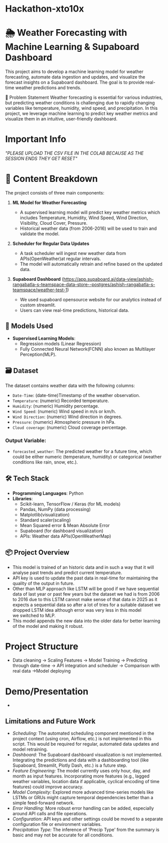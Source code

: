 # Hackathon-xto10x
# 🌦️ Weather Forecasting with Machine Learning & Supaboard Dashboard

This project aims to develop a machine learning model for weather forecasting, automate data ingestion and updates, and visualize the forecast insights on a Supaboard dashboard. The goal is to provide real-time weather predictions and trends.

📌 Problem Statement
Weather forecasting is essential for various industries, but predicting weather conditions is challenging due to rapidly changing variables like temperature, humidity, wind speed, and precipitation. In this project, we leverage machine learning to predict key weather metrics and visualize them in an intuitive, user-friendly dashboard.

# Important Info 

*"PLEASE UPLOAD THE CSV FILE IN THE COLAB BECAUSE AS THE SESSION ENDS THEY GET RESET"*

# 📂 Content Breakdown
The project consists of three main components:
1. **ML Model for Weather Forecasting**
   - A supervised learning model will predict key weather metrics which includes Temperature, Humidity, Wind Speed, Wind Direction, Visibility, Cloud Cover, Pressure.
   - Historical weather data (from 2006-2016) will be used to train and validate the model.

2. **Scheduler for Regular Data Updates**
   - A task scheduler will ingest new weather data from APIs(OpenWeather)at regular intervals.
   - The model will automatically retrain and refine based on the updated data.

3. **Supaboard Dashboard** (https://app.supaboard.ai/data-view/ashish-rangabatla-s-teamspace-data-store--postgres/ashish-rangabatla-s-teamspace/weather-test-1)
   - We used supaboard opensource website for our analytics instead of custom streamlit.
   - Users can view real-time predictions, historical data.

## 🧠 Models Used
- **Supervised Learning Models**: 
  - Regression models (Linear Regression)
  - Fully Connected Neural Network(FCNN) also known as Multilayer Perception(MLP).
  
## 🗃️ Dataset
The dataset contains weather data with the following columns:
- `Date-Time`: (date-time)Timestamp of the weather observation.
- `Temperature`: (numeric) Recorded temperature.
- `Humidity`: (numeric) Humidity percentage.
- `Wind Speed`: (numeric) Wind speed in m/s or km/h.
- `Wind Direction`: (numeric) Wind direction in degrees.
- `Pressure`: (numeric) Atmospheric pressure in hPa.
- `Cloud coverage`: (numeric) Cloud coverage percentage.

### Output Variable:
- `forecasted_weather`: The predicted weather for a future time, which could be either numeric (temperature, humidity) or categorical (weather conditions like rain, snow, etc.).

## 🛠️ Tech Stack
- **Programming Languages**: Python
- **Libraries**: 
  - Scikit-learn, TensorFlow / Keras (for ML models)
  - Pandas, NumPy (data processing)
  - Matplotlib(visualization)
  - Standard scaler(scaling)
  - Mean Squared error & Mean Absolute Error
  - Supaboard (for dashboard visualization)
  - APIs:  Weather data APIs(OpenWeatherMap)

## 📦 Project Overview
- This model is trained of an historic data and in such a way that it will analyse past trends and predict current temperature.
- API key is used to update the past data in real-time for maintaining the quality of the output in future.
- Other than MLP approach like LSTM will be good if we have sequential data of last year or past few years but the dataset we had is from 2006 to 2016 due to this LSTM    cannot make sense of that data in 2025 as it expects a sequential data so after a lot of tries for a suitable dataset we dropped LSTM idea although error was very       less in this model we switched to MLP.
- This model appends the new data into the older data for better learning of the model and making it robust.

# Project Structure
- Data cleaning -> Scaling Features -> Model Training -> Predicting through date-time -> API integration and scheduler -> Comparison with real data ->Model deploying
# Demo/Presentation
-

## Limitations and Future Work
- *Scheduling:* The automated scheduling component mentioned in the project context (using cron, Airflow, etc.) is not implemented in this script. This would be                         required for regular, automated data updates and model retraining.
- *Dashboard:* The Supaboard dashboard visualization is not implemented. Integrating the predictions and data with a dashboarding tool (like Supaboard, Streamlit,                      Plotly Dash, etc.) is a future step.
- *Feature Engineering:* The model currently uses only hour, day, and month as input features. Incorporating more features (e.g., lagged weather variables, location                              data if applicable, cyclical encoding of time features) could improve accuracy.
- *Model Complexity:* Explored more advanced time-series models like LSTMs or GRUs might capture temporal dependencies better than a simple feed-forward network.
- *Error Handling:* More robust error handling can be added, especially around API calls and file operations.
- *Configuration:* API keys and other settings could be moved to a separate configuration file or environment variables.
- *Precipitation Type:* The inference of 'Precip Type' from the summary is basic and may not be accurate for all conditions.
